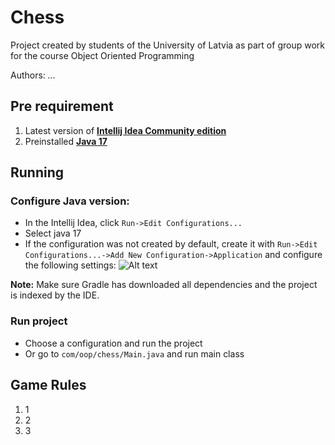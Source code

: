# Chess

Project created by students of the University of Latvia as part of group work for the course Object Oriented Programming

Authors: *...*

## Pre requirement 
1. Latest version of [**Intellij Idea Community edition**](https://www.jetbrains.com/idea/download/#section=windows)
2. Preinstalled [**Java 17**](https://www.oracle.com/java/technologies/javase/jdk17-archive-downloads.html)

## Running
### Configure Java version:
* In the Intellij Idea, click ```Run->Edit Configurations...```
* Select java 17
* If the configuration was not created by default, create it with
```Run->Edit Configurations...->Add New Configuration->Application``` and configure the following settings:
![Alt text](screenshots/configuration.png "Optional Title")

**Note:** Make sure Gradle has downloaded all dependencies and the project is indexed by the IDE.

### Run project
* Choose a configuration and run the project
* Or go to ```com/oop/chess/Main.java``` and run main class

## Game Rules
1. 1
2. 2
3. 3
